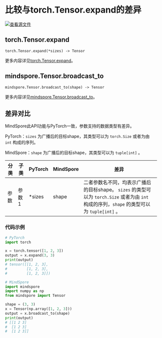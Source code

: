# 比较与torch.Tensor.expand的差异

[![查看源文件](https://mindspore-website.obs.cn-north-4.myhuaweicloud.com/website-images/r2.3/resource/_static/logo_source.svg)](https://gitee.com/mindspore/docs/blob/r2.3/docs/mindspore/source_zh_cn/note/api_mapping/pytorch_diff/expand.md)

## torch.Tensor.expand

```text
torch.Tensor.expand(*sizes) -> Tensor
```

更多内容详见[torch.Tensor.expand](https://pytorch.org/docs/1.8.1/tensors.html#torch.Tensor.expand)。

## mindspore.Tensor.broadcast_to

```text
mindspore.Tensor.broadcast_to(shape) -> Tensor
```

更多内容详见[mindspore.Tensor.broadcast_to](https://www.mindspore.cn/docs/zh-CN/r2.3/api_python/mindspore/Tensor/mindspore.Tensor.broadcast_to.html)。

## 差异对比

MindSpore此API功能与PyTorch一致，参数支持的数据类型有差异。

PyTorch：`sizes` 为广播后的目标shape，其类型可以为 ``torch.Size`` 或者为由 ``int`` 构成的序列。

MindSpore：`shape` 为广播后的目标shape，其类型可以为 ``tuple[int]`` 。

| 分类 | 子类  | PyTorch | MindSpore | 差异                                    |
| ---- | ----- | ------- | --------- | --------------------------------------- |
| 参数 | 参数1 | *sizes | shape | 二者参数名不同，均表示广播后的目标shape。 `sizes` 的类型可以为 ``torch.Size`` 或者为由 ``int`` 构成的序列，`shape` 的类型可以为 ``tuple[int]`` 。|

### 代码示例

```python
# PyTorch
import torch

x = torch.tensor([1, 2, 3])
output = x.expand(3, 3)
print(output)
# tensor([[1, 2, 3],
#         [1, 2, 3],
#         [1, 2, 3]])

# MindSpore
import mindspore
import numpy as np
from mindspore import Tensor

shape = (3, 3)
x = Tensor(np.array([1, 2, 3]))
output = x.broadcast_to(shape)
print(output)
# [[1 2 3]
#  [1 2 3]
#  [1 2 3]]
```
